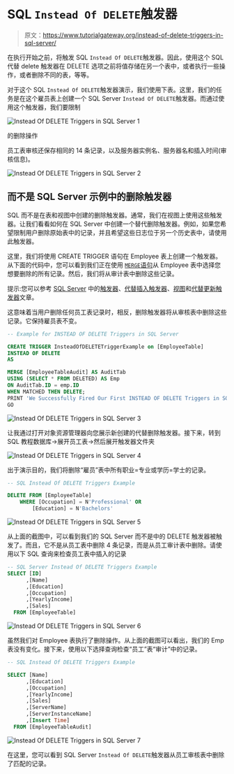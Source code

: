 # SQL `Instead Of DELETE`触发器

> 原文：<https://www.tutorialgateway.org/instead-of-delete-triggers-in-sql-server/>

在执行开始之前，将触发 SQL `Instead Of DELETE`触发器。因此，使用这个 SQL 代替 delete 触发器在 DELETE 选项之前将值存储在另一个表中，或者执行一些操作，或者删除不同的表，等等。

对于这个 SQL `Instead Of DELETE`触发器演示，我们使用下表。这里，我们的任务是在这个雇员表上创建一个 SQL Server `Instead Of DELETE`触发器。而通过使用这个触发器，我们要限制

![Instead Of DELETE Triggers in SQL Server 1](img/008d2877a2c0fc901319ea2c9d18f01c.png)

的删除操作

员工表审核还保存相同的 14 条记录，以及服务器实例名、服务器名和插入时间(审核信息)。

![Instead Of DELETE Triggers in SQL Server 2](img/ffc73eef74f3940c38f1be013e6e1f94.png)

## 而不是 SQL Server 示例中的删除触发器

SQL 而不是在表和视图中创建的删除触发器。通常，我们在视图上使用这些触发器。让我们看看如何在 SQL Server 中创建一个替代删除触发器。例如，如果您希望限制用户删除原始表中的记录，并且希望这些日志位于另一个历史表中，请使用此触发器。

这里，我们将使用 CREATE TRIGGER 语句在 Employee 表上创建一个触发器。从下面的代码中，您可以看到我们正在使用 [`MERGE`语句](https://www.tutorialgateway.org/sql-merge-statement/)从 Employee 表中选择您想要删除的所有记录。然后，我们将从审计表中删除这些记录。

提示:您可以参考 [SQL Server](https://www.tutorialgateway.org/sql/) 中的[触发器](https://www.tutorialgateway.org/triggers-in-sql-server/)、[代替插入触发器](https://www.tutorialgateway.org/instead-of-insert-triggers-in-sql-server/)、[视图](https://www.tutorialgateway.org/views-in-sql-server/)和[代替更新触发器](https://www.tutorialgateway.org/instead-of-update-triggers-in-sql-server/)文章。

这意味着当用户删除任何员工表记录时，相反，删除触发器将从审核表中删除这些记录。它保持雇员表不变。

```sql
-- Example for INSTEAD OF DELETE Triggers in SQL Server

CREATE TRIGGER InsteadOfDELETETriggerExample on [EmployeeTable]
INSTEAD OF DELETE
AS 

MERGE [EmployeeTableAudit] AS AuditTab
USING (SELECT * FROM DELETED) AS Emp
ON AuditTab.ID = emp.ID
WHEN MATCHED THEN DELETE; 
PRINT 'We Successfully Fired Our First INSTEAD OF DELETE Triggers in SQL Server.'
GO
```

![Instead Of DELETE Triggers in SQL Server 3](img/8ed40219fef6dfb4bc4e2dde372dc76d.png)

让我通过打开对象资源管理器向您展示新创建的代替删除触发器。接下来，转到 SQL 教程数据库->展开员工表->然后展开触发器文件夹

![Instead Of DELETE Triggers in SQL Server 4](img/ee170c91da9cfd753537ebe7249440e2.png)

出于演示目的，我们将删除“雇员”表中所有职业=专业或学历=学士的记录。

```sql
-- SQL Instead Of DELETE Triggers Example

DELETE FROM [EmployeeTable]
	WHERE [Occupation] = N'Professional' OR
		[Education] = N'Bachelors'
```

![Instead Of DELETE Triggers in SQL Server 5](img/be68976e333d8390399c38cdaa5f0498.png)

从上面的截图中，可以看到我们的 SQL Server 而不是中的 DELETE 触发器被触发了。而且，它不是从员工表中删除 4 条记录，而是从员工审计表中删除。请使用以下 SQL 查询来检查员工表中插入的记录

```sql
-- SQL Server Instead Of DELETE Triggers Example
SELECT [ID]
      ,[Name]
      ,[Education]
      ,[Occupation]
      ,[YearlyIncome]
      ,[Sales]
  FROM [EmployeeTable]

```

![Instead Of DELETE Triggers in SQL Server 6](img/55d3e685d9ea90545d80e06edf743414.png)

虽然我们对 Employee 表执行了删除操作。从上面的截图可以看出，我们的 Emp 表没有变化。接下来，使用以下选择查询检查“员工”表“审计”中的记录。

```sql
-- SQL Instead Of DELETE Triggers Example

SELECT [Name]
      ,[Education]
      ,[Occupation]
      ,[YearlyIncome]
      ,[Sales]
      ,[ServerName]
      ,[ServerInstanceName]
      ,[Insert Time]
  FROM [EmployeeTableAudit]
```

![Instead Of DELETE Triggers in SQL Server 7](img/15b28d1d9bcfc7c8eb9b5d4503e677a5.png)

在这里，您可以看到 SQL Server `Instead Of DELETE`触发器从员工审核表中删除了匹配的记录。